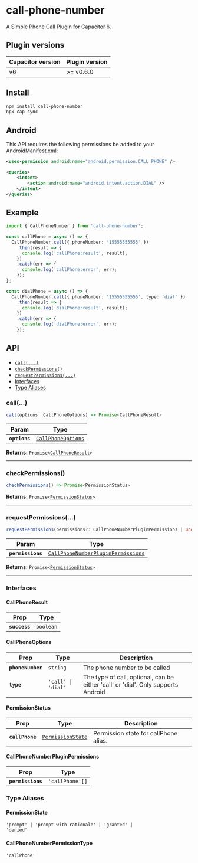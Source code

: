 # call-phone-number

A Simple Phone Call Plugin for Capacitor 6.

## Plugin versions

| Capacitor version | Plugin version |
| ----------------- | -------------- |
| v6                | >= v0.6.0      |

## Install

```bash
npm install call-phone-number
npx cap sync
```

## Android

This API requires the following permissions be added to your AndroidManifest.xml:

```xml
<uses-permission android:name="android.permission.CALL_PHONE" />

<queries>
    <intent>
        <action android:name="android.intent.action.DIAL" />
    </intent>
</queries>
```

## Example

```typescript
import { CallPhoneNumber } from 'call-phone-number';

const callPhone = async () => {
  CallPhoneNumber.call({ phoneNumber: '15555555555' })
    .then(result => {
      console.log('callPhone:result', result);
    })
    .catch(err => {
      console.log('callPhone:error', err);
    });
};

const dialPhone = async () => {
  CallPhoneNumber.call({ phoneNumber: '15555555555', type: 'dial' })
    .then(result => {
      console.log('dialPhone:result', result);
    })
    .catch(err => {
      console.log('dialPhone:error', err);
    });
```

## API

<docgen-index>

- [`call(...)`](#call)
- [`checkPermissions()`](#checkpermissions)
- [`requestPermissions(...)`](#requestpermissions)
- [Interfaces](#interfaces)
- [Type Aliases](#type-aliases)

</docgen-index>

<docgen-api>
<!--Update the source file JSDoc comments and rerun docgen to update the docs below-->

### call(...)

```typescript
call(options: CallPhoneOptions) => Promise<CallPhoneResult>
```

| Param         | Type                                                          |
| ------------- | ------------------------------------------------------------- |
| **`options`** | <code><a href="#callphoneoptions">CallPhoneOptions</a></code> |

**Returns:** <code>Promise&lt;<a href="#callphoneresult">CallPhoneResult</a>&gt;</code>

---

### checkPermissions()

```typescript
checkPermissions() => Promise<PermissionStatus>
```

**Returns:** <code>Promise&lt;<a href="#permissionstatus">PermissionStatus</a>&gt;</code>

---

### requestPermissions(...)

```typescript
requestPermissions(permissions?: CallPhoneNumberPluginPermissions | undefined) => Promise<PermissionStatus>
```

| Param             | Type                                                                                          |
| ----------------- | --------------------------------------------------------------------------------------------- |
| **`permissions`** | <code><a href="#callphonenumberpluginpermissions">CallPhoneNumberPluginPermissions</a></code> |

**Returns:** <code>Promise&lt;<a href="#permissionstatus">PermissionStatus</a>&gt;</code>

---

### Interfaces

#### CallPhoneResult

| Prop          | Type                 |
| ------------- | -------------------- |
| **`success`** | <code>boolean</code> |

#### CallPhoneOptions

| Prop              | Type                          | Description                                                                       |
| ----------------- | ----------------------------- | --------------------------------------------------------------------------------- |
| **`phoneNumber`** | <code>string</code>           | The phone number to be called                                                     |
| **`type`**        | <code>'call' \| 'dial'</code> | The type of call, optional, can be either 'call' or 'dial'. Only supports Android |

#### PermissionStatus

| Prop            | Type                                                        | Description                           |
| --------------- | ----------------------------------------------------------- | ------------------------------------- |
| **`callPhone`** | <code><a href="#permissionstate">PermissionState</a></code> | Permission state for callPhone alias. |

#### CallPhoneNumberPluginPermissions

| Prop              | Type                       |
| ----------------- | -------------------------- |
| **`permissions`** | <code>'callPhone'[]</code> |

### Type Aliases

#### PermissionState

<code>'prompt' | 'prompt-with-rationale' | 'granted' | 'denied'</code>

#### CallPhoneNumberPermissionType

<code>'callPhone'</code>

</docgen-api>

